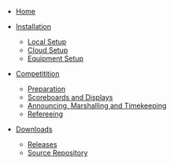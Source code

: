 * [Home](./#/index)

* [Installation]()

  *	[Local Setup](LocalSetup)
  *	[Cloud Setup](Heroku)
  *	[Equipment Setup](EquipmentSetup)

* [Competitition]()

  *	[Preparation](Preparation)
  *	[Scoreboards and Displays](Displays)
  *	[Announcing, Marshalling and Timekeeping](Announcing)
  *	[Refereeing](Refereeing)

* [Downloads]()

  *	[Releases](https://github.com/jflamy/owlcms4/releases)
  *	[Source Repository](https://github.com/jflamy/owlcms4)
